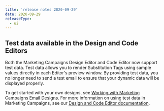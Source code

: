 ```yaml
---
title: 'release notes 2020-09-29'
date: 2020-09-29
releaseType:
  - ui
---
```


## Test data available in the Design and Code Editors

Both the Marketing Campaigns Design Editor and Code Editor now support test data. Test data allows you to render Substitution Tags using sample values directly in each Editor's preview window. By providing test data, you no longer need to send a test email to ensure that your dynamic data will be displayed properly.

To get started with your own designs, see [Working with Marketing Campaigns Email Designs]({{root_url}}/ui/sending-email/working-with-marketing-campaigns-email-designs/). For more information on using test data in Marketing Campaigns, see our [Design and Code Editor documentation]({{root_url}}/ui/sending-email/editor/).
